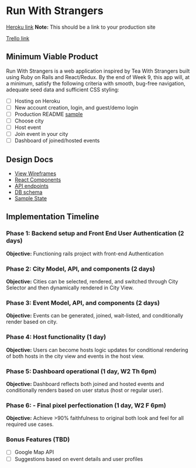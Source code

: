# Run With Strangers

[Heroku link][heroku] **Note:** This should be a link to your production site

[Trello link][trello]

[heroku]: http://www.herokuapp.com
[trello]: https://trello.com/b/MJUhZoeL/full-stack-project-run-with-strangers

## Minimum Viable Product

Run With Strangers is a web application inspired by Tea With Strangers built using Ruby on Rails
and React/Redux.  By the end of Week 9, this app will, at a minimum, satisfy the
following criteria with smooth, bug-free navigation, adequate seed data and
sufficient CSS styling:

- [ ] Hosting on Heroku
- [ ] New account creation, login, and guest/demo login
- [ ] Production README [sample](docs/production_readme.md)
- [ ] Choose city
- [ ] Host event
- [ ] Join event in your city
- [ ] Dashboard of joined/hosted events

## Design Docs
* [View Wireframes][wireframes]
* [React Components][components]
* [API endpoints][api-endpoints]
* [DB schema][schema]
* [Sample State][sample-state]

[wireframes]: docs/wireframes
[components]: component-hierarchy.md
[sample-state]: sample-state.md
[api-endpoints]: api-endpoints.md
[schema]: schema.md

## Implementation Timeline

### Phase 1: Backend setup and Front End User Authentication (2 days)

**Objective:** Functioning rails project with front-end Authentication

### Phase 2: City Model, API, and components (2 days)

**Objective:** Cities can be selected, rendered, and switched through City Selector and then dynamically rendered in City View.

### Phase 3: Event Model, API, and components (2 days)

**Objective:** Events can be generated, joined, wait-listed, and conditionally render based on city.

### Phase 4: Host functionality (1 day)

**Objective:** Users can become hosts logic updates for conditional rendering of both hosts in the city view and events in the host view.

### Phase 5: Dashboard operational (1 day, W2 Th 6pm)

**Objective:** Dashboard reflects both joined and hosted events and conditionally renders based on user status (host or regular user).

### Phase 6: - Final pixel perfectionation (1 day, W2 F 6pm)

**Objective:** Achieve >90% faithfulness to original both look and feel for all required use cases.

### Bonus Features (TBD)
- [ ] Google Map API
- [ ] Suggestions based on event details and user profiles
